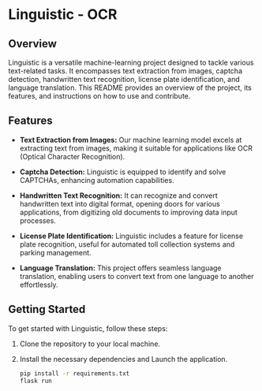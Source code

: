 # Linguistic - OCR

## Overview
Linguistic is a versatile machine-learning project designed to tackle various text-related tasks. It encompasses text extraction from images, captcha detection, handwritten text recognition, license plate identification, and language translation. This README provides an overview of the project, its features, and instructions on how to use and contribute.

## Features

- **Text Extraction from Images:** Our machine learning model excels at extracting text from images, making it suitable for applications like OCR (Optical Character Recognition).

- **Captcha Detection:** Linguistic is equipped to identify and solve CAPTCHAs, enhancing automation capabilities.

- **Handwritten Text Recognition:** It can recognize and convert handwritten text into digital format, opening doors for various applications, from digitizing old documents to improving data input processes.

- **License Plate Identification:** Linguistic includes a feature for license plate recognition, useful for automated toll collection systems and parking management.

- **Language Translation:** This project offers seamless language translation, enabling users to convert text from one language to another effortlessly.

## Getting Started

To get started with Linguistic, follow these steps:

1. Clone the repository to your local machine.

2. Install the necessary dependencies and Launch the application.
   ```bash
   pip install -r requirements.txt
   flask run
